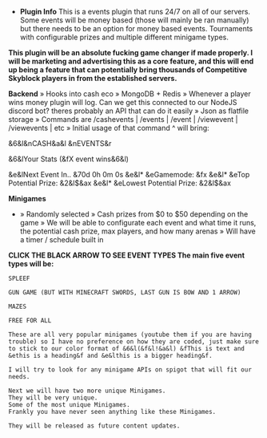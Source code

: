 - **Plugin Info**
This is a events plugin that runs 24/7 on all of our servers. Some events will be money based (those will mainly be ran manually) but there needs to be an option for money based events.
Tournaments with configurable prizes and multiple different minigame types.

**This plugin will be an absolute fucking game changer if made properly. I will be marketing and advertising this as a core feature, and this will end up being a feature that can potentially bring thousands of Competitive Skyblock players in from the established servers.** 

**Backend**
» Hooks into cash eco
» MongoDB + Redis
» Whenever a player wins money plugin will log. Can we get this connected to our NodeJS discord bot? theres probably an API that can do it easily
» Json as flatfile storage
» Commands are /cashevents | /events | /event | /viewevent | /viewevents | etc
» Initial usage of that command ^ will bring:

&6&l&nCASH&a&l &nEVENTS&r

&6&lYour Stats (&fX event wins&6&l)

&e&lNext Event In.. &70d 0h 0m 0s
   &e&l* &eGamemode: &fx
   &e&l* &eTop Potential Prize: &2&l$&ax
   &e&l* &eLowest Potential Prize: &2&l$&ax

**Minigames**
- » Randomly selected
» Cash prizes from $0 to $50 depending on the game
» We will be able to configurate each event and what time it runs, the potential cash prize, max players, and how many arenas 
» Will have a timer / schedule built in

**CLICK THE BLACK ARROW TO SEE EVENT TYPES
The main five event types will be:**

    SPLEEF

    GUN GAME (BUT WITH MINECRAFT SWORDS, LAST GUN IS BOW AND 1 ARROW)

    MAZES

    FREE FOR ALL

    These are all very popular minigames (youtube them if you are having trouble) so I have no preference on how they are coded, just make sure to stick to our color format of &6&l(&f&l!&a&l) &fThis is text and &ethis is a heading&f and &e&lthis is a bigger heading&f.

    I will try to look for any minigame APIs on spigot that will fit our needs.

    Next we will have two more unique Minigames.
    They will be very unique.
    Some of the most unique Minigames.
    Frankly you have never seen anything like these Minigames.

    They will be released as future content updates.
